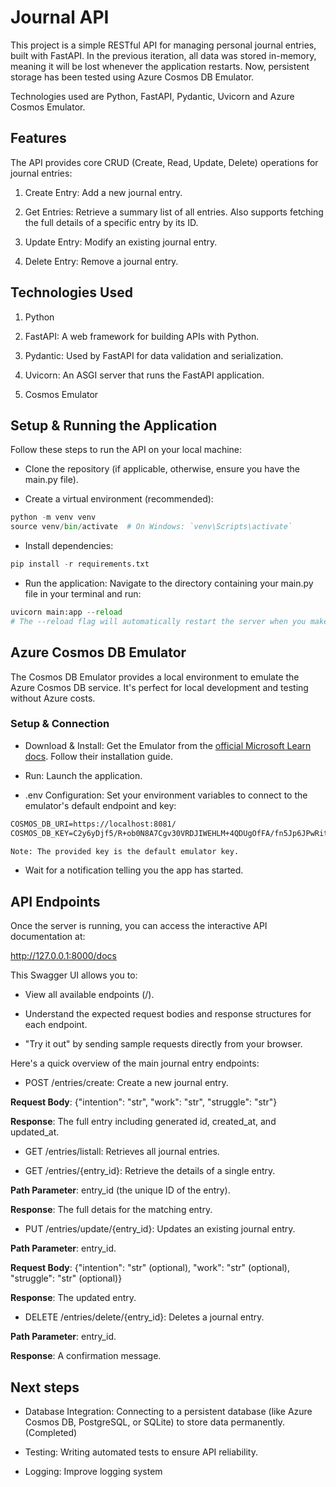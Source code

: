 # Journal API
This project is a simple RESTful API for managing personal journal entries, built with FastAPI. In the previous iteration, all data was stored in-memory, meaning it will be lost whenever the application restarts. Now, persistent storage has been tested using Azure Cosmos DB Emulator.

Technologies used are Python, FastAPI, Pydantic, Uvicorn and Azure Cosmos Emulator.

## Features
The API provides core CRUD (Create, Read, Update, Delete) operations for journal entries:

1. Create Entry: Add a new journal entry.

2. Get Entries: Retrieve a summary list of all entries. Also supports fetching the full details of a specific entry by its ID.

3. Update Entry: Modify an existing journal entry.

4. Delete Entry: Remove a journal entry.

## Technologies Used
1. Python

2. FastAPI: A web framework for building APIs with Python.

3. Pydantic: Used by FastAPI for data validation and serialization.

4. Uvicorn: An ASGI server that runs the FastAPI application.

5. Cosmos Emulator

## Setup & Running the Application
Follow these steps to run the API on your local machine:

- Clone the repository (if applicable, otherwise, ensure you have the main.py file).

- Create a virtual environment (recommended):

 ```python
python -m venv venv
source venv/bin/activate  # On Windows: `venv\Scripts\activate`
```

- Install dependencies:
 ```python
pip install -r requirements.txt
```

- Run the application:
Navigate to the directory containing your main.py file in your terminal and run:
```python
uvicorn main:app --reload
# The --reload flag will automatically restart the server when you make changes to your code.
```

## Azure Cosmos DB Emulator
The Cosmos DB Emulator provides a local environment to emulate the Azure Cosmos DB service. It's perfect for local development and testing without Azure costs.

### Setup & Connection
- Download & Install: Get the Emulator from the [official Microsoft Learn docs](https://learn.microsoft.com/en-us/azure/cosmos-db/how-to-develop-emulator?tabs=windows%2Ccsharp&pivots=api-nosql#install-the-emulator). Follow their installation guide.

- Run: Launch the application.

- .env Configuration: Set your environment variables to connect to the emulator's default endpoint and key:
```txt
COSMOS_DB_URI=https://localhost:8081/
COSMOS_DB_KEY=C2y6yDjf5/R+ob0N8A7Cgv30VRDJIWEHLM+4QDUgOfFA/fn5Jp6JPwRiteMW/zthchHFQDfdvilleimwz+/g==

Note: The provided key is the default emulator key.
```

- Wait for a notification telling you the app has started.

## API Endpoints
Once the server is running, you can access the interactive API documentation at:

http://127.0.0.1:8000/docs

This Swagger UI allows you to:

- View all available endpoints (/).

- Understand the expected request bodies and response structures for each endpoint.

- "Try it out" by sending sample requests directly from your browser.



Here's a quick overview of the main journal entry endpoints:

- POST /entries/create: Create a new journal entry.

**Request Body**: {"intention": "str", "work": "str", "struggle": "str"}

**Response**: The full entry including generated id, created_at, and updated_at.

- GET /entries/listall: Retrieves all journal entries.

- GET /entries/{entry_id}: Retrieve the details of a single entry.

**Path Parameter**: entry_id (the unique ID of the entry).

**Response**: The full detais for the matching entry.

- PUT /entries/update/{entry_id}: Updates an existing journal entry.

**Path Parameter**: entry_id.

**Request Body**: {"intention": "str" (optional), "work": "str" (optional), "struggle": "str" (optional)}

**Response**: The updated entry.

- DELETE /entries/delete/{entry_id}: Deletes a journal entry.

**Path Parameter**: entry_id.

**Response**: A confirmation message.


## Next steps
- Database Integration: Connecting to a persistent database (like Azure Cosmos DB, PostgreSQL, or SQLite) to store data permanently. (Completed)

- Testing: Writing automated tests to ensure API reliability.

- Logging: Improve logging system


